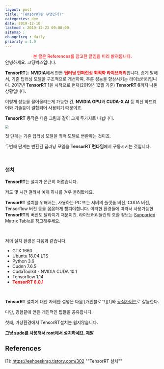 ```yaml
---
layout: post
title: "TensorRT란 무엇인가?"
categories: dev
date: 2019-12-10
lastmod : 2019-12-23 09:00:00
sitemap :
changefreq : daily
priority : 1.0
---
```


<center><span style="color:red">본 글은 References를 참고한 글임을 미리 밝혀둡니다.</span></center>
안녕하세요. 코딩벅스입니다. 

**TensorRT**는 **NVIDIA**에서 만든 <span style="color:red;font-weight:bold">딥러닝 인퍼런싱 최적화 라이브러리</span>입니다. 쉽게 말해서, 기존 딥러닝 모델을 구조적으로 개선하여, 추론 성능을 향상시키는 라이브러리입니다. 2017년 **TensorRT 1**을 시작으로 현재(2019년 12월 기준) **TensorRT 6**까지 나온 상황입니다. 

 이렇게 성능을 끌어올리는게 가능한 건, **NVIDIA** **GPU**와 **CUDA-X AI** 등 최신 하드웨어와 기술등이 결합되어 사용되기 때문이죠. 

**TensorRT** 동작은 다음 그림과 같이 크게 두가지로 나뉩니다. 

<img src="https://devblogs.nvidia.com/parallelforall/wp-content/uploads/2016/06/GIE_Graphics_FINAL-1.png" style="zoom:67%;" />

첫 단계는 기존 딥러닝 모델을 최적 모델로 변환하는 것이죠. 

두번째 단계는 변환된 딥러닝 모델을 **TensorRT 런타임**에서 구동시키는 것입니다. 

<br>



### 설치

**TensorRT**는 설치가 은근히 어렵습니다. 

저도 몇 시간 걸려서 예제 하나를 겨우 돌려봤네요. 

**TensorRT** 설치를 위해서는, 사용하는 PC 또는 서버의 플랫폼 버전,  CUDA 버전, Tensorflow 버전 등을 꼼꼼하게 챙겨야합니다. 이러한 환경들에 따라서 사용가능한 **TensorRT**의 버전도 달라지기 때문이죠. 라이브러리들간의 호환 정보는 [Supported Matrix Table][3]를 참고해주세요.

<br>

저의 설치 환경은 다음과 같습니다. 

* GTX 1660
* Ubuntu 18.04 LTS
* Python 3.6
* Cudnn 7.6.5
* CudaToolkit - NVIDIA CUDA 10.1
* Tensorflow 1.14
* <span style="color:red;font-weight:bold">TensorRT 6.0.1</span>

<br>

**TensorRT** 설치에 대한 자세한 설명은 다음 [개인블로그][1]와 [공식가이드][2]로 갈음한다.

다만, 경험끝에 얻은 개인적인 팁들을 공유합니다.

첫째, 가상환경에서 TensorRT설치는 쉽지않습니다. 

<u>**그냥 sudo를 사용해서 root에서 설치하세요. 제발**</u> 



## References

[1]: https://eehoeskrap.tistory.com/302	""TensorRT 설치""

[2]:https://docs.nvidia.com/deeplearning/sdk/tensorrt-install-guide/index.html	"NVIDIA SDK INSTALLTION DEVELPOER GUIDE"
[3]: https://docs.nvidia.com/deeplearning/sdk/tensorrt-support-matrix/index.html	"Supported Matrix"

